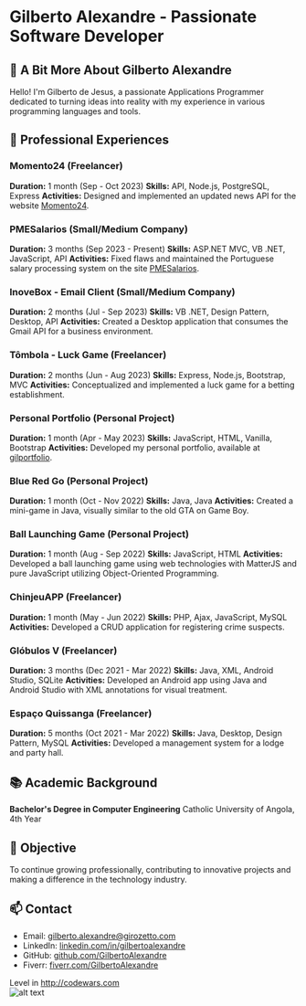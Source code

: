 
# Gilberto Alexandre - Passionate Software Developer

## 👋 A Bit More About Gilberto Alexandre
Hello! I'm Gilberto de Jesus, a passionate Applications Programmer dedicated to turning ideas into reality with my experience in various programming languages and tools.

## 💼 Professional Experiences

### Momento24 (Freelancer)
**Duration:** 1 month (Sep - Oct 2023)
**Skills:** API, Node.js, PostgreSQL, Express
**Activities:** Designed and implemented an updated news API for the website [Momento24](https://www.momento24.co.ao).

### PMESalarios (Small/Medium Company)
**Duration:** 3 months (Sep 2023 - Present)
**Skills:** ASP.NET MVC, VB .NET, JavaScript, API
**Activities:** Fixed flaws and maintained the Portuguese salary processing system on the site [PMESalarios](https://processamentodesalarios.pt).

### InoveBox - Email Client (Small/Medium Company)
**Duration:** 2 months (Jul - Sep 2023)
**Skills:** VB .NET, Design Pattern, Desktop, API
**Activities:** Created a Desktop application that consumes the Gmail API for a business environment.

### Tômbola - Luck Game (Freelancer)
**Duration:** 2 months (Jun - Aug 2023)
**Skills:** Express, Node.js, Bootstrap, MVC
**Activities:** Conceptualized and implemented a luck game for a betting establishment.

### Personal Portfolio (Personal Project)
**Duration:** 1 month (Apr - May 2023)
**Skills:** JavaScript, HTML, Vanilla, Bootstrap
**Activities:** Developed my personal portfolio, available at [gilportfolio](http://gilportfolio.000webhostapp.com/).

### Blue Red Go (Personal Project)
**Duration:** 1 month (Oct - Nov 2022)
**Skills:** Java, Java
**Activities:** Created a mini-game in Java, visually similar to the old GTA on Game Boy.

### Ball Launching Game (Personal Project)
**Duration:** 1 month (Aug - Sep 2022)
**Skills:** JavaScript, HTML
**Activities:** Developed a ball launching game using web technologies with MatterJS and pure JavaScript utilizing Object-Oriented Programming.

### ChinjeuAPP (Freelancer)
**Duration:** 1 month (May - Jun 2022)
**Skills:** PHP, Ajax, JavaScript, MySQL
**Activities:** Developed a CRUD application for registering crime suspects.

### Glóbulos V (Freelancer)
**Duration:** 3 months (Dec 2021 - Mar 2022)
**Skills:** Java, XML, Android Studio, SQLite
**Activities:** Developed an Android app using Java and Android Studio with XML annotations for visual treatment.

### Espaço Quissanga (Freelancer)
**Duration:** 5 months (Oct 2021 - Mar 2022)
**Skills:** Java, Desktop, Design Pattern, MySQL
**Activities:** Developed a management system for a lodge and party hall.

## 📚 Academic Background
**Bachelor's Degree in Computer Engineering**
Catholic University of Angola, 4th Year

## 🚀 Objective
To continue growing professionally, contributing to innovative projects and making a difference in the technology industry.

## 📫 Contact
- Email: [gilberto.alexandre@girozetto.com](mailto:julbertoalexandredealmeida@gmail.com)
- LinkedIn: [linkedin.com/in/gilbertoalexandre](https://www.linkedin.com/in/gilberto-alexandre-adao-430ba224a/)
- GitHub: [github.com/GilbertoAlexandre](https://github.com/girozetto)
- Fiverr: [fiverr.com/GilbertoAlexandre](https://www.fiverr.com/girozetto)

Level in http://codewars.com<br>
![alt text](https://www.codewars.com/users/GiroZetto/badges/large "Codewars 5kyu 455")<br>
